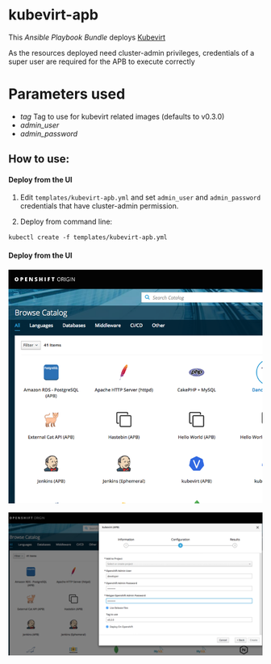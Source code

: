 # kubevirt-apb
This *Ansible Playbook Bundle* deploys [Kubevirt](http://www.kubevirt.io)

As the resources deployed need cluster-admin privileges, credentials of a super user are required for the APB to execute correctly

# Parameters used

- *tag*  Tag to use for kubevirt related images (defaults to v0.3.0)
- *admin_user*
- *admin_password*

## How to use:

#### Deploy from the UI

1) Edit ```templates/kubevirt-apb.yml``` and set ```admin_user``` and ```admin_password``` credentials that have cluster-admin permission.
   
2) Deploy from command line:

```
kubectl create -f templates/kubevirt-apb.yml
```

#### Deploy from the UI

![Screenshot](images/kubevirt1.png)


![Screenshot](images/kubevirt2.png)
